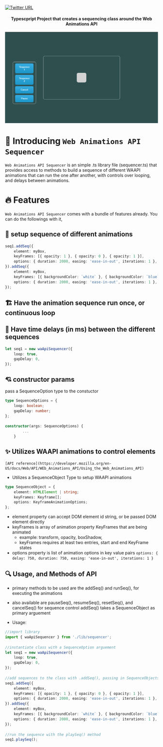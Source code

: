 [![Twitter URL](https://img.shields.io/twitter/url/https/twitter.com/bukotsunikki.svg?style=social&label=Follow%20%40jyoung424242)](https://twitter.com/jyoung424242)

<h4 align="center">Typescpript Project that creates a sequencing class around the Web Animations API</h4>

![Screenshot](/sequencerscreenshot.png?raw=true 'Screenshot')

# 👋 Introducing `Web Animations API Sequencer`

`Web Animations API Sequencer` is an simple .ts library file (sequencer.ts) that provides access to methods to build a sequence of different WAAPI animations that can run the one after another, with controls over looping, and delays between animations.

<!--
# Demo on Youtube
 - https://youtu.be/m1zYOhrmdKk    Javascript example
 - https://youtu.be/IRboPZac_Q8    Typescript example -->

# 🔥 Features

`Web Animations API Sequencer` comes with a bundle of features already. You can do the followings with it,

## 🔢 setup sequence of different animations

```ts
seq1.addSeq({
    element: myBox,
    keyFrames: [{ opacity: 1 }, { opacity: 0 }, { opacity: 1 }],
    options: { duration: 2000, easing: 'ease-in-out', iterations: 1 },
}).addSeq({
    element: myBox,
    keyFrames: [{ backgroundColor: `white` }, { backgroundColor: `blue` }, { backgroundColor: `pink` }],
    options: { duration: 2000, easing: 'ease-in-out', iterations: 1 },
});
```

## 🏗️ Have the animation sequence run once, or continuous loop

## 📢 Have time delays (in ms) between the different sequences

```ts
let seq1 = new waApiSequencer({
    loop: true,
    gapDelay: 0,
});
```

## 💘 constructor params

pass a SequenceOption type to the constuctor

```ts
type SequenceOptions = {
    loop: boolean;
    gapDelay: number;
};

constructor(args: SequenceOptions) {
        ...
    }
```

## ✨ Utilizes WAAPI animations to control elements

    [API reference](https://developer.mozilla.org/en-US/docs/Web/API/WEb_Animations_API/Using_the_Web_Animations_API)

-   Utilizes a SequenceObject Type to setup WAAPI animations

```ts
type SequenceObject = {
    element: HTMLElement | string;
    keyFrames: Keyframe[];
    options: KeyframeAnimationOptions;
};
```

-   element property can accept DOM element id string, or be passed DOM element directly
-   keyFrames is array of animation property KeyFrames that are being animated
    -   example: transform, opacity, boxShadow,
    -   keyFrames requires at least two entries, start and end KeyFrame states
-   options property is list of animation options in key value pairs
    `options: { delay: 750, duration: 750, easing: 'ease-in-out', iterations: 1 }`

## 🔍 Usage, and Methods of API

-   primary methods to be used are the addSeq() and runSeq(), for executing the animations
-   also available are pauseSeq(), resumeSeq(), resetSeq(), and cancelSeq() for sequence control
    addSeq() takes a SequenceObject as primary arguement

-   Usage:

```ts
//import library
import { waApiSequencer } from './lib/sequencer';

//instantiate class with a SequenceOption arguement
let seq1 = new waApiSequencer({
    loop: true,
    gapDelay: 0,
});

//add sequences to the class with .addSeq(), passing in SequenceObjects
seq1.addSeq({
    element: myBox,
    keyFrames: [{ opacity: 1 }, { opacity: 0 }, { opacity: 1 }],
    options: { duration: 2000, easing: 'ease-in-out', iterations: 1 },
}).addSeq({
    element: myBox,
    keyFrames: [{ backgroundColor: `white` }, { backgroundColor: `blue` }, { backgroundColor: `pink` }],
    options: { duration: 2000, easing: 'ease-in-out', iterations: 1 },
});

//run the sequence with the playSeq() method
seq1.playSeq();
```
